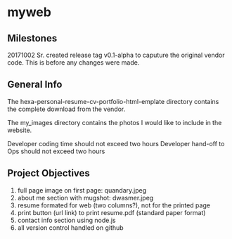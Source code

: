 # myweb

## Milestones
20171002  Sr.  created release tag v0.1-alpha to caputure the original vendor
               code. This is before any changes were made.

## General Info

The hexa-personal-resume-cv-portfolio-html-emplate directory contains the 
complete download from the vendor. 

The my_images directory contains the photos I would like to include in the
website. 

Developer coding time should not exceed two hours
Developer hand-off to Ops should not exceed two hours


## Project Objectives

1. full page image on first page: quandary.jpeg
2. about me section with mugshot: dwasmer.jpeg
3. resume formated for web (two columns?), not for the printed page
4. print button (url link) to print resume.pdf (standard paper format)
5. contact info section using node.js
6. all version control handled on github


